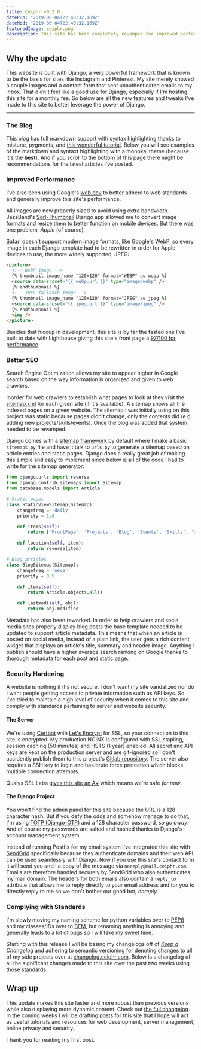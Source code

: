 ```yaml
---
title: Ceiphr v0.2.0
datePub: "2019-06-04T22:40:32.169Z"
dateMod: "2019-06-04T22:40:32.169Z"
featuredImage: ceiphr.png
description: This site has been completely revamped for improved performance with more dynamic content.
---
```


## Why the update

This website is built with Django, a very powerful framework that is known to be the basis for sites like Instagram and Pinterest. My site merely
showed a couple images and a contact form that sent unauthenticated emails to my inbox. That didn't feel like a good use for Django, especially if I'm hosting this site for a monthly fee. So below are all the new features and tweaks I've made to this site to better leverage the power of Django.

---

### The Blog

This blog has full markdown support with syntax highlighting thanks to mistune, pygments, and [this wonderful tutorial](https://www.ignoredbydinosaurs.com/posts/275-easy-markdown-and-syntax-highlighting-django). Below you will see examples of the markdown and syntaxt highlighting with a monokai theme (because it's the **best**). And if you scroll to the bottom of this page there might be recommendations for the latest articles I've posted.

### Improved Performance

I've also been using Google's [web.dev](https://web.dev/) to better adhere to web standards and generally improve this site's performance.

All images are now properly sized to avoid using extra bandwidth. JazzBand's [Sorl-Thumbnail](https://github.com/jazzband/sorl-thumbnail) Django app allowed me to convert image formats and resize them to better function on mobile devices. But there was one problem, _Apple_ (of course).

Safari doesn't support modern image formats, like Google's WebP, so every image in each Django template had to be rewritten in order for Apple devices to use, the more widely supported, JPEG:

```html
<picture>
  <!-- WebP image -->
  {% thumbnail image_name "120x120" format="WEBP" as webp %}
  <source data-srcset="{{ webp.url }}" type="image/webp" />
  {% endthumbnail %}
  <!-- JPEG fallback image -->
  {% thumbnail image_name "120x120" format="JPEG" as jpeg %}
  <source data-srcset="{{ jpeg.url }}" type="image/jpeg" />
  {% endthumbnail %}
  <img />
</picture>
```

Besides that hiccup in development, this site is by far the fasted one I've built to date with Lighthouse giving this site's front page a [97/100 for performance](https://cdn.ceiphr.io/articles/ceiphr.com-v2/ceiphrcom-lighthouse-report.html).

### Better SEO

Search Engine Optimization allows my site to appear higher in Google search based on the way information is organized and given to web crawlers.

Inorder for web crawlers to establish what pages to look at they visit the [sitemap.xml](/sitemap.xml) for each given site (if it's available). A sitemap shows all the indexed pages on a given website. The sitemap I was initially using on this project was static because pages didn't change, only the contents did (e.g. adding new projects/skills/events). Once the blog was added that system needed to be revamped.

Django comes with a [sitemap framework](https://docs.djangoproject.com/en/2.1/ref/contrib/sitemaps/) by default where I make a basic `sitemaps.py` file and have it talk to `urls.py` to generate a sitemap based on article entries and static pages. Django does a really great job of making this simple and easy to implement since below is **all** of the code I had to write for the sitemap generator:

```python
from django.urls import reverse
from django.contrib.sitemaps import Sitemap
from database.models import Article

# Static pages
class StaticViewSitemap(Sitemap):
    changefreq = 'daily'
    priority = 1.0

    def items(self):
        return ['FrontPage', 'Projects', 'Blog', 'Events', 'Skills', 'Contact']

    def location(self, item):
        return reverse(item)

# Blog articles
class BlogSitemap(Sitemap):
    changefreq = 'never'
    priority = 0.5

    def items(self):
        return Article.objects.all()

    def lastmod(self, obj):
        return obj.modified
```

Metadata has also been reworked. In order to help crawlers and social media sites properly display blog posts the base template needed to be updated to support article metadata. This means that when an article is posted on social media, instead of a plain link, the user gets a rich content widget that displays an article's title, summary and header image. Anything I publish should have a higher average search ranking on Google thanks to thorough metadata for each post and static page.

### Security Hardening

A website is nothing if it's not secure. I don't want my site vandalized nor do I want people getting access to private information such as API keys. So I've tried to maintain a high level of security when it comes to this site and comply with standards pertaining to server and website security.

#### The Server

We're using [Certbot](https://certbot.eff.org/) with [Let's Encrypt](https://letsencrypt.org/) for SSL, so your connection to this site is encrypted. My production NGINX is configured with SSL stapling, session caching (50 minutes) and HSTS (1 year) enabled. All secret and API keys are kept on the production server and are git-ignored so I don't accidently publish them to this project's [Gitlab repository](https://gitlab.com/ceiphr/ceiphr.com). The server also requires a SSH key to login and has brute force protection which blocks multiple connection attempts.

Qualys SSL Labs [gives this site an A+](https://www.ssllabs.com/ssltest/analyze.html?d=ceiphr.com) which means we're safe _for now_.

#### The Django Project

You won't find the admin panel for this site because the URL is a 128 character hash. But if you defy the odds and somehow manage to do that, I'm using [TOTP (Django-OTP)](https://bitbucket.org/psagers/django-otp) and a 128 character password, _so go away_. And of course my passwords are salted and hashed thanks to Django's account management system.

Instead of running Postfix for my email system I've integrated this site with [SendGrid](https://sendgrid.com/) specifically because they authenticate domains and their web API can be used seamlessly with Django. Now if you use this site's contact form it will send you and I a copy of the message via `noreply@mail.ceiphr.com`. Emails are therefore handled securely by SendGrid who also authenticates my mail domain. The headers for both emails also contain a `reply_to` attribute that allows me to reply directly to your email address and for you to directly reply to me so we don't bother our good bot, _noreply_.

### Complying with Standards

I'm slowly moving my naming scheme for python variables over to [PEP8](https://www.python.org/dev/peps/pep-0008/) and my classes/IDs over to [BEM](http://getbem.com/), but renaming anything is annoying and generally leads to a lot of bugs so I will take my sweet time.

Starting with this release I will be basing my changelogs off of [_Keep a Changelog_](https://keepachangelog.com/en/1.0.0/) and adhering to [semantic versioning](https://semver.org/spec/v2.0.0.html) for denoting changes to all of my side projects over at [changelog.ceiphr.com](https://changelog.ceiphr.com/). Below is a changelog of all the significant changes made to this site over the past two weeks using those standards.

## Wrap up

This update makes this site faster and more robust than previous versions while also displaying more dynamic content. Check out [the full changelog](https://changelog.ceiphr.com/4706/ceiphr-com-version-0-2-0-release-notes). In the coming weeks I will be drafting posts for this site that I hope will act as useful tutorials and resources for web development, server management, online privacy and security.

Thank you for reading my first post.
